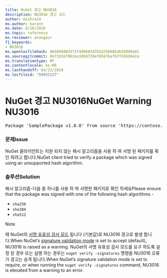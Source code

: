 ```yaml
---
title: NuGet 경고 NU3016
description: NU3016 경고 코드
author: mishra14
ms.author: karann
ms.date: 8/16/2018
ms.topic: reference
ms.reviewer: anangaur
f1_keywords:
- NU3016
ms.openlocfilehash: 8bb89600d372f489683d761d766085d626900a01
ms.sourcegitcommit: 6b71926f062ecddb8729ef8567baf67fd269642a
ms.translationtype: MT
ms.contentlocale: ko-KR
ms.lasthandoff: 04/22/2019
ms.locfileid: "59932127"
---
```

# <a name="nuget-warning-nu3016"></a><span data-ttu-id="7e828-103">NuGet 경고 NU3016</span><span class="sxs-lookup"><span data-stu-id="7e828-103">NuGet Warning NU3016</span></span>

<pre>Package 'SamplePackage v1.0.0' from source 'https://contoso.com/index.json': The package hash uses an unsupported hash algorithm.</pre>

### <a name="issue"></a><span data-ttu-id="7e828-104">문제</span><span class="sxs-lookup"><span data-stu-id="7e828-104">Issue</span></span>

<span data-ttu-id="7e828-105">NuGet 클라이언트는 지원 되지 않는 해시 알고리즘을 사용 하 여 서명 된 패키지를 확인 하려고 합니다.</span><span class="sxs-lookup"><span data-stu-id="7e828-105">NuGet client tried to verify a package which was signed using an unsupported hash algorithm.</span></span>


### <a name="solution"></a><span data-ttu-id="7e828-106">솔루션</span><span class="sxs-lookup"><span data-stu-id="7e828-106">Solution</span></span>

<span data-ttu-id="7e828-107">해시 알고리즘-다음 중 하나를 사용 하 여 서명한 패키지로 확인 하세요</span><span class="sxs-lookup"><span data-stu-id="7e828-107">Please ensure that the package was signed  with one of the following hash algorithms -</span></span> 
* `sha256`
* `sha384`
* `sha512`


> [!Note]
> <span data-ttu-id="7e828-108">때 NuGet의 [서명 유효성 검사 모드](https://docs.microsoft.com/en-us/nuget/consume-packages/installing-signed-packages#configure-package-signature-requirements) 됩니다 (기본값)로 NU3016 경고로 발생 합니다.</span><span class="sxs-lookup"><span data-stu-id="7e828-108">When NuGet’s [signature validation mode](https://docs.microsoft.com/en-us/nuget/consume-packages/installing-signed-packages#configure-package-signature-requirements) is set to accept (default), NU3016 is raised as a warning.</span></span> <span data-ttu-id="7e828-109">NuGet의 서명 유효성 검사 모드를 요구 하도록 설정 된 경우 또는 실행 하는 경우는 `nuget verify -signatures` 명령을 NU3016 오류가 경고는 승격 됩니다.</span><span class="sxs-lookup"><span data-stu-id="7e828-109">When NuGet’s signature validation mode is set to require, or when running the `nuget verify -signatures` command, NU3016 is elevated from a warning to an error.</span></span> 